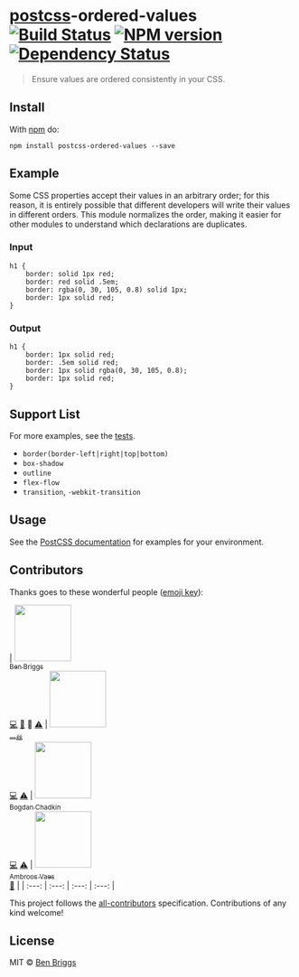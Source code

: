 <h1 id="postcsspostcss-ordered-values-%21build-statusci-%21npm-versionnpm-%21dependency-statusdeps"><a href="https://github.com/postcss/postcss">postcss</a>-ordered-values <a href="https://travis-ci.org/ben-eb/postcss-ordered-values"><img src="https://travis-ci.org/ben-eb/postcss-ordered-values.svg?branch=master" alt="Build Status" /></a> <a href="http://badge.fury.io/js/postcss-ordered-values"><img src="https://badge.fury.io/js/postcss-ordered-values.svg" alt="NPM version" /></a> <a href="https://gemnasium.com/ben-eb/postcss-ordered-values"><img src="https://gemnasium.com/ben-eb/postcss-ordered-values.svg" alt="Dependency Status" /></a></h1>

<blockquote>
  <p>Ensure values are ordered consistently in your CSS.</p>
</blockquote>

<h2 id="install">Install</h2>

<p>With <a href="https://npmjs.org/package/postcss-ordered-values">npm</a> do:</p>

<pre><code>npm install postcss-ordered-values --save
</code></pre>

<h2 id="example">Example</h2>

<p>Some CSS properties accept their values in an arbitrary order; for this reason,
it is entirely possible that different developers will write their values in
different orders. This module normalizes the order, making it easier for other
modules to understand which declarations are duplicates.</p>

<h3 id="input">Input</h3>

<pre><code class="css">h1 {
    border: solid 1px red;
    border: red solid .5em;
    border: rgba(0, 30, 105, 0.8) solid 1px;
    border: 1px solid red;
}
</code></pre>

<h3 id="output">Output</h3>

<pre><code class="css">h1 {
    border: 1px solid red;
    border: .5em solid red;
    border: 1px solid rgba(0, 30, 105, 0.8);
    border: 1px solid red;
}
</code></pre>

<h2 id="support-list">Support List</h2>

<p>For more examples, see the <a href="src/__tests__/index.js">tests</a>.</p>

<ul>
<li><code>border(border-left|right|top|bottom)</code></li>
<li><code>box-shadow</code></li>
<li><code>outline</code></li>
<li><code>flex-flow</code></li>
<li><code>transition</code>, <code>-webkit-transition</code></li>
</ul>

<h2 id="usage">Usage</h2>

<p>See the <a href="https://github.com/postcss/postcss#usage">PostCSS documentation</a> for
examples for your environment.</p>

<h2 id="contributors">Contributors</h2>

<p>Thanks goes to these wonderful people (<a href="https://github.com/kentcdodds/all-contributors#emoji-key">emoji key</a>):</p>

<p><!-- ALL-CONTRIBUTORS-LIST:START - Do not remove or modify this section -->
| <a href="http://beneb.info"><img src="https://avatars.githubusercontent.com/u/1282980?v=3" width="100px;"/><br /><sub>Ben Briggs</sub></a><br /><a href="https://github.com/ben-eb/postcss-ordered-values/commits?author=ben-eb">💻</a> <a href="https://github.com/ben-eb/postcss-ordered-values/commits?author=ben-eb">📖</a> 👀 <a href="https://github.com/ben-eb/postcss-ordered-values/commits?author=ben-eb">⚠️</a> | <a href="www.iyunlu.com/view"><img src="https://avatars.githubusercontent.com/u/2784308?v=3" width="100px;"/><br /><sub>一丝</sub></a><br /><a href="https://github.com/ben-eb/postcss-ordered-values/commits?author=yisibl">💻</a> <a href="https://github.com/ben-eb/postcss-ordered-values/commits?author=yisibl">⚠️</a> | <a href="https://github.com/TrySound"><img src="https://avatars.githubusercontent.com/u/5635476?v=3" width="100px;"/><br /><sub>Bogdan Chadkin</sub></a><br /><a href="https://github.com/ben-eb/postcss-ordered-values/commits?author=TrySound">💻</a> <a href="https://github.com/ben-eb/postcss-ordered-values/commits?author=TrySound">⚠️</a> | <a href="https://github.com/Ambroos"><img src="https://avatars.githubusercontent.com/u/497260?v=3" width="100px;"/><br /><sub>Ambroos Vaes</sub></a><br /><a href="https://github.com/ben-eb/postcss-ordered-values/issues?q=author%3AAmbroos">🐛</a> |
| :---: | :---: | :---: | :---: |
<!-- ALL-CONTRIBUTORS-LIST:END --></p>

<p>This project follows the <a href="https://github.com/kentcdodds/all-contributors">all-contributors</a> specification. Contributions of
any kind welcome!</p>

<h2 id="license">License</h2>

<p>MIT © <a href="http://beneb.info">Ben Briggs</a></p>
